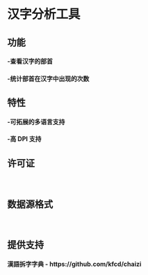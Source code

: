 # 汉字分析工具
<h2>功能</h2>
<h4>-查看汉字的部首</h4>
<h4>-统计部首在汉字中出现的次数</h4>
<h2>特性</h2>
<h4>-可拓展的多语言支持</h4>
<h4>-高 DPI 支持</h4>
<h2>许可证</h2>
<br>
<h2>数据源格式</h2>
<br>
<h2>提供支持</h2>
<h4>漢語拆字字典 - https://github.com/kfcd/chaizi</h4>

